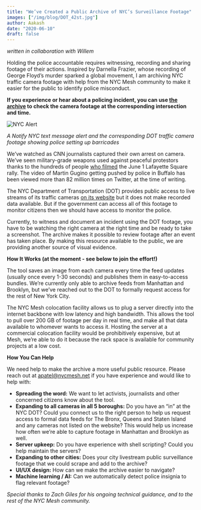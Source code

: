 ```yaml
---
title: "We’ve Created a Public Archive of NYC’s Surveillance Footage"
images: ["/img/blog/DOT_42st.jpg"]
author: Aakash
date: "2020-06-10"
draft: false
---
```


*written in collaboration with Willem*

Holding the police accountable requires witnessing, recording and sharing footage of their actions. Inspired by Darnella Frazier, whose recording of George Floyd’s murder sparked a global movement, I am archiving NYC traffic camera footage with help from the NYC Mesh community to make it easier for the public to identify police misconduct. 

**If you experience or hear about a policing incident, you can use [the archive](https://aaka.sh/projects/nyc_dot_camera_archive/) to check the camera footage at the corresponding intersection and time.**

![NYC Alert](/img/blog/DOT_combined.jpg)

*A Notify NYC text message alert and the corresponding DOT traffic camera footage showing police setting up barricades*

We’ve watched as CNN journalists captured their own arrest on camera. We’ve seen military-grade weapons used against peaceful protestors thanks to the hundreds of people [who filmed](https://www.washingtonpost.com/video/national/a-video-timeline-of-the-crackdown-on-protesters-before-trumps-photo-op/2020/06/08/0d107cb4-bf2b-4ba4-906a-d59800a32146_video.html) the June 1 Lafayette Square rally. The video of Martin Gugino getting pushed by police in Buffalo has been viewed more than 82 million times on Twitter, at the time of writing. 

The NYC Department of Transportation (DOT) provides public access to live streams of its traffic cameras [on its website](https://www1.nyc.gov/html/dot/html/motorist/atis.shtml) but it does not make recorded data available. But if the government can access all of this footage to monitor citizens then we should have access to monitor the police.

Currently, to witness and document an incident using the DOT footage, you have to be watching the right camera at the right time and be ready to take a screenshot. The archive makes it possible to review footage after an event has taken place. By making this resource available to the public, we are providing another source of visual evidence.

**How It Works (at the moment - see below to join the effort!)**

The tool saves an image from each camera every time the feed updates (usually once every 1-30 seconds) and publishes them in easy-to-access bundles. We’re currently only able to archive feeds from Manhattan and Brooklyn, but we’ve reached out to the DOT to formally request access for the rest of New York City. 

The NYC Mesh colocation facility allows us to plug a server directly into the internet backbone with low latency and high bandwidth. This allows the tool to  pull over 200 GB of footage per day in real time, and make all that data available to whomever wants to access it. Hosting the server at a commercial colocation facility would be prohibitively expensive, but at Mesh, we’re able to do it because the rack space is available for community projects at a low cost. 

**How You Can Help**

We need help to make the archive a more useful public resource. Please reach out at apatel@nycmesh.net if you have experience and would like to help with:
- **Spreading the word:** We want to let activists, journalists and other concerned citizens know about the tool.
- **Expanding to all cameras in all 5 boroughs:** Do you have an “in” at the NYC DOT? Could you connect us to the right person to help us request access to formal data feeds for The Bronx, Queens and Staten Island and any cameras not listed on the website? This would help us increase how often we’re able to capture footage in Manhattan and Brooklyn as well. 
- **Server upkeep:** Do you have experience with shell scripting? Could you help maintain the servers?
- **Expanding to other cities:** Does your city livestream public surveillance footage that we could scrape and add to the archive?
- **UI/UX design:** How can we make the archive easier to navigate?
- **Machine learning / AI:** Can we automatically detect police insignia to flag relevant footage?

*Special thanks to Zach Giles for his ongoing technical guidance, and to the rest of the NYC Mesh community.*

